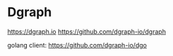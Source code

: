 # Dgraph

https://dgraph.io
https://github.com/dgraph-io/dgraph

golang client: https://github.com/dgraph-io/dgo
